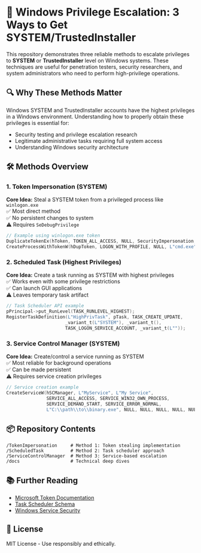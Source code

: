 # 🚀 Windows Privilege Escalation: 3 Ways to Get SYSTEM/TrustedInstaller

This repository demonstrates three reliable methods to escalate privileges to **SYSTEM** or **TrustedInstaller** level on Windows systems. These techniques are useful for penetration testers, security researchers, and system administrators who need to perform high-privilege operations.

## 🔍 Why These Methods Matter

Windows SYSTEM and TrustedInstaller accounts have the highest privileges in a Windows environment. Understanding how to properly obtain these privileges is essential for:
- Security testing and privilege escalation research
- Legitimate administrative tasks requiring full system access
- Understanding Windows security architecture

## 🛠️ Methods Overview

### 1. Token Impersonation (SYSTEM)
**Core Idea:** Steal a SYSTEM token from a privileged process like `winlogon.exe`  
✅ Most direct method  
✅ No persistent changes to system  
⚠️ Requires `SeDebugPrivilege`  

```c
// Example using winlogon.exe token
DuplicateTokenEx(hToken, TOKEN_ALL_ACCESS, NULL, SecurityImpersonation, TokenPrimary, &hDupToken);
CreateProcessWithTokenW(hDupToken, LOGON_WITH_PROFILE, NULL, L"cmd.exe", CREATE_NEW_CONSOLE, NULL, NULL, &si, &pi);
```

### 2. Scheduled Task (Highest Privileges)
**Core Idea:** Create a task running as SYSTEM with highest privileges  
✅ Works even with some privilege restrictions  
✅ Can launch GUI applications  
⚠️ Leaves temporary task artifact  

```c
// Task Scheduler API example
pPrincipal->put_RunLevel(TASK_RUNLEVEL_HIGHEST);
RegisterTaskDefinition(L"HighPrivTask", pTask, TASK_CREATE_UPDATE, 
                      _variant_t(L"SYSTEM"), _variant_t(), 
                      TASK_LOGON_SERVICE_ACCOUNT, _variant_t(L""));
```

### 3. Service Control Manager (SYSTEM)
**Core Idea:** Create/control a service running as SYSTEM  
✅ Most reliable for background operations  
✅ Can be made persistent  
⚠️ Requires service creation privileges  

```c
// Service creation example
CreateServiceW(hSCManager, L"MyService", L"My Service", 
               SERVICE_ALL_ACCESS, SERVICE_WIN32_OWN_PROCESS,
               SERVICE_DEMAND_START, SERVICE_ERROR_NORMAL,
               L"C:\\path\\to\\binary.exe", NULL, NULL, NULL, NULL, NULL);
```

## 📦 Repository Contents

```
/TokenImpersonation     # Method 1: Token stealing implementation
/ScheduledTask          # Method 2: Task scheduler approach 
/ServiceControlManager  # Method 3: Service-based escalation
/docs                   # Technical deep dives
```


## 📚 Further Reading

- [Microsoft Token Documentation](https://learn.microsoft.com/en-us/windows/win32/secauthz/access-tokens)
- [Task Scheduler Schema](https://learn.microsoft.com/en-us/windows/win32/taskschd/task-scheduler-schema)
- [Windows Service Security](https://learn.microsoft.com/en-us/windows/win32/services/service-security-and-access-rights)


## 📜 License

MIT License - Use responsibly and ethically.
